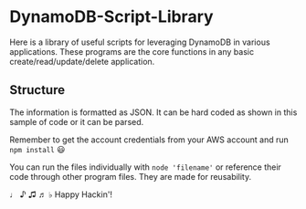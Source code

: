 # DynamoDB-Script-Library
Here is a library of useful scripts for leveraging DynamoDB in various applications. These programs are the core functions in any basic create/read/update/delete application.

## Structure
The information is formatted as JSON. It can be hard coded as shown in this sample of code or it can be parsed. 

Remember to get the account credentials from your AWS account and run `npm install` 😃

You can run the files individually with `node 'filename'` or reference their code through other program files. They are made for reusability.

♩ ♪ ♫ ♬ ♭
Happy Hackin'!
